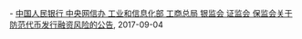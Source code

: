 - [中国人民银行 中央网信办 工业和信息化部 工商总局 银监会 证监会 保监会关于防范代币发行融资风险的公告](http://www.csrc.gov.cn/pub/newsite/zjhxwfb/xwdd/201709/t20170904_323047.html), 2017-09-04
